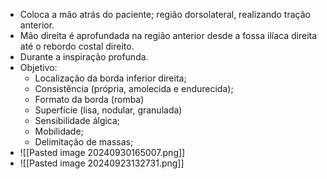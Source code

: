 - Coloca a mão atrás do paciente; região dorsolateral, realizando tração anterior. 
- Mão direita é aprofundada na região anterior desde a fossa ilíaca direita até o rebordo costal direito.
- Durante a inspiração profunda. 
- Objetivo:
	- Localização da borda inferior direita; 
	- Consistência (própria, amolecida e endurecida);
	- Formato da borda (romba)
	- Superfície (lisa, nodular, granulada)
	- Sensibilidade álgica;
	- Mobilidade; 
	- Delimitação de massas;
- ![[Pasted image 20240930165007.png]]
- ![[Pasted image 20240923132731.png]]
